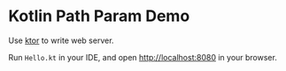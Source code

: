 Kotlin Path Param Demo
==========================

Use [ktor](http://ktor.io) to write web server.

Run `Hello.kt` in your IDE, and open <http://localhost:8080> in your browser.

